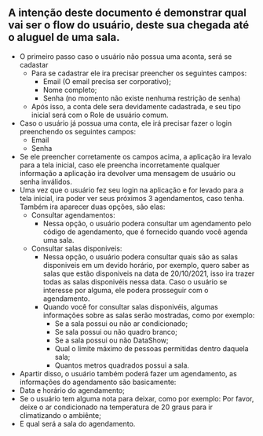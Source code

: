 ## A intenção deste documento é demonstrar qual vai ser o flow do usuário, deste sua chegada até o aluguel de uma sala.
- O primeiro passo caso o usuário não possua uma aconta, será se cadastar
  - Para se cadastrar ele ira precisar preencher os seguintes campos:
    - Email (O email precisa ser corporativo);
    - Nome completo;
    - Senha (no momento não existe nenhuma restrição de senha)
  - Após isso, a conta dele sera devidamente cadastrada, e seu tipo inicial será com o Role de usuário comum.
- Caso o usuário já possua uma conta, ele irá precisar fazer o login preenchendo os seguintes campos:
  - Email
  - Senha
- Se ele preencher corretamente os campos acima, a aplicação ira levalo para a tela inicial, caso ele preencha incorretamente qualquer informação a aplicação ira devolver uma mensagem de usuário ou senha inválidos.
- Uma vez que o usuário fez seu login na aplicação e for levado para a tela inicial, ira poder ver seus próximos 3 agendamentos, caso tenha. Também ira aparecer duas opções, são elas:
  - Consultar agendamentos:
    - Nessa opção, o usuário podera consultar um agendamento pelo código de agendamento, que é fornecido quando você agenda uma sala.
  - Consultar salas disponiveis:
    - Nessa opção, o usuário podera consultar quais são as salas disponiveis em um devido horário, por exemplo, quero saber as salas que estão disponiveis na data de 20/10/2021, isso ira trazer todas as salas disponivéis nessa data. Caso o usuário se interesse por alguma, ele podera prosseguir com o agendamento.
    - Quando você for consultar salas disponivéis, algumas informações sobre as salas serão mostradas, como por exemplo:
      - Se a sala possui ou não ar condicionado;
      - Se sala possui ou não quadro branco;
      - Se a sala possui ou não DataShow;
      - Qual o limite máximo de pessoas permitidas dentro daquela sala;
      - Quantos metros quadrados possui a sala.
- Apartir disso, o usuário também poderá fazer um agendamento, as informações do agendamento são basicamente:
 - Data e horário do agendamento;
 - Se o usuário tem alguma nota para deixar, como por exemplo: Por favor, deixe o ar condicionado na temperatura de 20 graus para ir climatizando o ambiênte;
 - E qual será a sala do agendamento.
